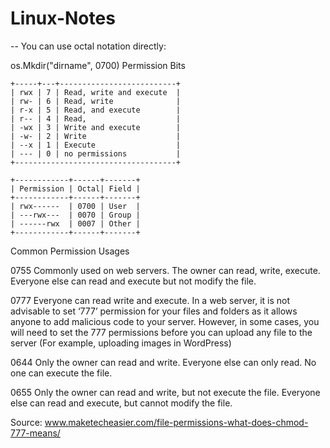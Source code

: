 # Linux-Notes


--
You can use octal notation directly:

os.Mkdir("dirname", 0700)
Permission Bits
```
+-----+---+--------------------------+
| rwx | 7 | Read, write and execute  |
| rw- | 6 | Read, write              |
| r-x | 5 | Read, and execute        |
| r-- | 4 | Read,                    |
| -wx | 3 | Write and execute        |
| -w- | 2 | Write                    |
| --x | 1 | Execute                  |
| --- | 0 | no permissions           |
+------------------------------------+

+------------+------+-------+
| Permission | Octal| Field |
+------------+------+-------+
| rwx------  | 0700 | User  |
| ---rwx---  | 0070 | Group |
| ------rwx  | 0007 | Other |
+------------+------+-------+
```
Common Permission Usages

0755 Commonly used on web servers. The owner can read, write, execute. Everyone else can read and execute but not modify the file.

0777 Everyone can read write and execute. In a web server, it is not advisable to set ‘777’ permission for your files and folders as it allows anyone to add malicious code to your server. However, in some cases, you will need to set the 777 permissions before you can upload any file to the server (For example, uploading images in WordPress)

0644 Only the owner can read and write. Everyone else can only read. No one can execute the file.

0655 Only the owner can read and write, but not execute the file. Everyone else can read and execute, but cannot modify the file.

Source: www.maketecheasier.com/file-permissions-what-does-chmod-777-means/
